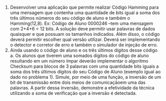 1) Desenvolver  uma  aplicação  que  permite  realizar Código  Hamming  para uma mensagem  que  contenha  uma  quantidade  de  bits  igual  a  soma  dos  três  últimos números do seu código de aluno e também o Hamming(12,8). Ex: Código de Aluno 0000246 –tem uma mensagem com 2+4+6 = 12 bits. A  solução  deve  permitir  usar palavras  de  dados  quaisquer  e  que  possuam  os tamanhos  indicados. Além  disso,  o  código  deverá  permitir  escolher  qual  versão utilizar. Deverá  ser  implementando  o  detector  e  corretor  de  erro e também o simulador de injeção de erro.
2) Ainda usando o código de aluno e os três últimos dígitos desse código 
     a. Os  alunos  que  tiverem  uma  somados  dígitos  do  código  de  aluno resultando  em  um  número  ímpar  deverão  implementar  o  algoritmo Checksum para  blocos  de 3 palavras  com uma  quantidade  bits  iguais  a soma dos três últimos dígitos do seu Código de Aluno (exemplo igual ao dado no problema 1). Simule, por meio de uma função, a inversão de um bit  de  transmissão  entre  dois  meios  de  comunicaçãoem  uma  das palavras.  A  partir  dessa  inversão,  demonstre  a  efetividade  da  técnica utilizando a soma de verificação que a inversão é detectada.
